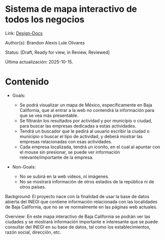 # Sistema de mapa interactivo de todos los negocios

Link: [Design-Docs](https://github.com/charliesbot/design-docs/tree/main/spanish)

Author(s): Brandon Alexis Lule Olivares

Status: [Draft, Ready for view, in Review, Reviewed]

Última actualización: 2025-10-15.

# Contenido

- Goals:
  - Se podrá visualizar un mapa de México, específicamente en Baja California, que al entrar a la web no contendrá la información para que se vea más presentable.
  - Se filtrarán los resultados por actividad y por municipio o ciudad, para buscar las empresas dedicadas a estas actividades.
  - Tendrá un buscador que le pedirá al usuario escribir la ciudad o municipio o buscar el tipo de actividad, y deberá mostrar las empresas
  relacionadas con esas actividades.
  - Cada empresa localizada, tendrá un iconito, en el cual al apuntar con el mouse sin presionar, se puede ver información relevante/importante de la empresa.

- Non-Goals:
  - No se subirá en la web videos, ni imágenes.
  - No se mostrará información de otros estados de la república ni de otros países.
 
Background:
  El proyecto nace con la finalidad de usar la base de datos abierta del INEGI que contiene información relacionada con las localidades de Baja California,
  que no se ve normalmente en las páginas web actuales. 

Overview:
  En este mapa interactivo de Baja California se podrán ver las ciudades y se mostrará información importante e interesante que se puede consultar del INEGI en
  su base de datos, tal como los establecimientos, razón social, dirección, etc.  
  









  
